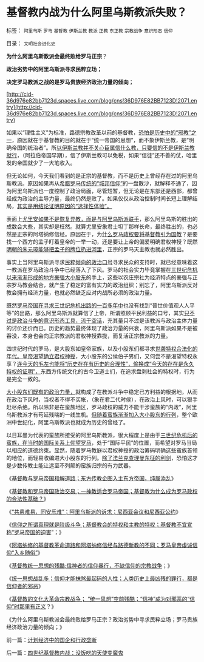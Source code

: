# 基督教内战为什么阿里乌斯教派失败？

标签： `阿里乌斯` `罗马` `基督教` `伊斯兰教` `教派` `正教` `东正教` `宗教战争` `意识形态` `信仰` 

目录： `文明社会进化史`

**为什么阿里乌斯教派会最终败给罗马正宗**？

**政治劣势中的阿里乌斯派寻求民粹立场；**

**决定罗马教派之战的是罗马贵族经济政治力量的倾向**；

[http://cid-36d976e82bb7123d.spaces.live.com/blog/cns!36D976E82BB7123D!2071.entry](http://cid-36d976e82bb7123d.spaces.live.com/blog/cns!36D976E82BB7123D!2071.entry)

如果以“理性主义”为标准，路德宗教改革以前的基督教，[恐怕是历史中的“邪教”之一](../../../2010/10/21/意识形态的“假设场景”和邪教.md)，原因就在于基督教的目的就在于“统一帝国的思想”，而不象伊斯兰教，是“明确帝国的统治者”。所[以伊斯兰教并不关心臣属信什么教，只要信的不是伊斯兰教就行](../../../2010/11/5/罗马教皇和大主教的区别;为什么基督教会自称代表了民主？.md)，（阿拉伯帝国早期），信了伊斯兰教可以免税，如果“信徒”还不善的仗，哈里发的帝国就少了一大笔收入。

但无论如何，今天我们看到的是正宗的基督教，而不是历史上曾经存在过的阿里乌斯教派。原因如果再从[希腊罗马传统的“城邦信仰”](../../../2010/11/17/为什么一神教罗马帝国才流行？.md)的一盘散沙，就解释不通了，因为阿里乌斯派也一度控制了政治局面，尽管短暂，但无论是在东部还是西部，都曾经成为政治的主导力量，最终仍然是败了。如果仅仅从政治控制时间长短上理解结局，[其实是用结论证明原因的“选择性体验”。](../../../2010/10/9/波普尔批判的选择性采证和马克思的创造性伪证.md)

表面上[尤里安如果不是恢复异教，而是与阿里乌斯派联手](../../../2010/11/9/尤里安背叛基督教的政治意义.md)，那么阿里乌斯的胜出的成数会大些，其实却是枉然。就算尤里安象君士坦丁那样长命，最终胜出的，也必然是正宗的阿塔纳修信经。原因在于，为[什么罗马政权要将基督教引为国教](../../../2010/8/4/罗马帝国对基督教很宽容，犹太教曾经暴戾.md)？是要找一个西方的孟子盯着皇帝的一举一动，还是要让上帝的偏爱明确君权神授？既然[明朝的朱元璋能够把孟子的牌位扔进河里](../../../2009/11/5/儒家孟子至圣！摒弃封建忠孝道德枷锁.md)，正宗的罗马天主教也就必然胜出。

事实上当阿里乌斯派寻求[民粹倾向的政治口号](http://darthvad.blog.sohu.com/161146952.html)寻求民众的支持时，就已经意味着这一教派在罗马政治斗争中已经落入了下风。罗马的社会实力毕竟掌握在[三世纪危机以来渐渐形成的地方豪强大小股东](../../../2010/11/5/罗马与美式民主有何不同？公侯伯子男贵族何来？.md)的手上，这些以农庄宗社为经济特点的豪强与正宗罗马教会结合，就产生了稳定的富有实力的政治组织；别忘了，阿里乌斯派反对教会拥有经济力量，也就必然缺乏应对内战所必须的政治力量。

既然[罗马帝国在寻求三世纪危机出路的一百多年中](../../../2010/11/9/尤里安背叛基督教的政治意义.md)也没有找到“普世价值观人人平等”的出路，那么阿里乌斯派就算信了上帝，所谓照顾平民利益的口号，其实[只不过是政治斗争的意识形态工具，流于空话](http://cid-36d976e82bb7123d.spaces.live.com/blog/cns!36D976E82BB7123D!1897.entry)，充其量只不过是该教派与政治主体力量的讨价还价而已。历史的趋势最终体现了政治力量的兴衰，阿里乌斯派如果不是被吞没，本身也会向正宗教派的君权神授靠拢，而复活正宗教派的力量。

四世纪时代的罗马，是大股东如皇帝家族，以及小股东们都寻求[世袭特权合法化的年代。皇帝渴望确立君权神授](../../../2010/6/27/伟大领袖和古色古香的僭主文化.md)，大小股东的公侯伯子男们，又何尝不是渴望特权永享？[连今天的毛左也能将“历史存在有历史的合理性”，偷换成“今天的存在是永久特权的证明”，](../../../2010/9/17/最根本的腐败：国企父母离退子女顶替.md)东西方传统文化的古今卫道士们，在追求盘剥社会的特权时，行为是完全一致的。

[大小股东们既有的政治力量，](../../../2010/11/5/罗马与美式民主有何不同？公侯伯子男贵族何来？.md)就构成了在教派斗争中稳定已方利益的根据地，从而在政治下风时，当权者不得不买帐，（象在君二代时侯），在政治上风时，可以狠手赶尽杀绝。所以除非是在蛮族地区，罗马政权的威力不能干涉蛮族的“内政”，阿里乌斯教派才有苟延残喘的一线生机。[但随着蛮族渐渐加入大小股东的行列](../../../2010/11/10/蛮族“入侵”的路径和罗马的“节度使”.md)，整个欧洲中世纪化，阿里乌斯教派也就成为历史的曾经了。

以日耳曼为代表的蛮族所接受的阿里乌斯教派，很大程度上是由于[三世纪危机后的蛮族，在当时的国际关系上仰望罗马](../../../2010/4/7/后进民族无法威胁先进文明的生存.md)，处于“国际平民”的位置，而希望对罗马当局以相应的道德约束。显然，随着罗马教庭以君权神授的政治筹码明确这些蛮族首领的地位，而轻易收编进大小股东的行列。[除了法兰克查理曼东征的利剑](../../../2010/5/24/法兰克人的帝国从来没有存在过.md)，恐怕这才是少数传教士能让远至不列颠的蛮族归宗的有力武器。



《[基督教与罗马帝国和解道路；东方传教企图入主东方帝国，纯属添乱](../../../2010/11/17/基督教与罗马帝国和解道路.md)》

《[基督教和罗马帝国政治交易；一神教适合罗马帝国；基督教为什么成为罗马政权的合法性基础？](../../../2010/11/17/为什么一神教罗马帝国才流行？.md)》

《[“共患难易，同安乐难”；阿里乌斯派的诉求；尼西亚会议和尼西亚公约](../../../2010/11/18/基督教“共患难易，同安乐难”和尼西亚信经和正宗.md)》

《[信仰之所谓真理就是阶级斗争；基督教会的特权和主教的特权；基督教不宜宣称“罗马帝国的迫害](../../../2010/11/18/基督教的真理和内战，教会的特权.md)”；》

《[阿塔纳修的基督教革命道路和阿塔纳修信经与路德新教的不同；罗马皇帝虔诚信仰“入乡随俗”](../../../2010/11/18/基督教空降权威和阿塔纳修信经和路德新教.md)》

《[基督教统一思想的残酷;信神者的信仰暴行，不缺信仰的宗教战争](../../../2010/11/19/信神者的暴行，不缺信仰的宗教战争.md)；》

《[统一思想战乱多；信仰才能抹煞最起码的人性；人类历史上最凶残的罪行，都是信仰者的邪恶](../../../2010/11/19/统一思想战乱多；只有信仰才能抹煞人性.md)》

《[基督教的文化大革命宗教战争；
“统一思想”空前残酷；“信神”成为对邪恶的“信仰”时那里有正义](../../../2010/11/19/基督教罗马“统一思想”空前残酷，越来越残酷.md)？》

《为什么阿里乌斯教派会最终败给罗马正宗？政治劣势中寻求民粹立场；罗马贵族经济政治力量的倾向；》

前一篇：[计划经济中的国企和行政垄断](../../../2010/11/20/计划经济中的国企和行政垄断.md)

后一篇：[四世纪基督教内战：没饭吃的天使变魔鬼](../../../2010/11/20/四世纪基督教内战：没饭吃的天使变魔鬼.md)